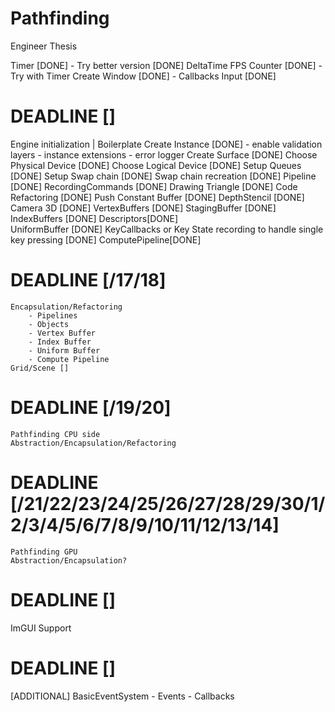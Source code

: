 # Pathfinding
Engineer Thesis


Timer [DONE]
    - Try better version [DONE]
DeltaTime 
FPS Counter [DONE]
    - Try with Timer
Create Window [DONE]
    - Callbacks
Input [DONE]

# DEADLINE []
Engine initialization | Boilerplate
    Create Instance [DONE]
     -  enable validation layers
     -  instance extensions
     -  error logger 
    Create Surface [DONE]
    Choose Physical Device [DONE]
    Choose Logical Device [DONE] 
    Setup Queues [DONE] 
    Setup Swap chain [DONE] 
    Swap chain recreation [DONE]
    Pipeline [DONE]
    RecordingCommands [DONE]
    Drawing Triangle [DONE]
    Code Refactoring [DONE]
    Push Constant Buffer [DONE]
    DepthStencil [DONE]
    Camera 3D [DONE] 
    VertexBuffers [DONE] 
    StagingBuffer [DONE] 
    IndexBuffers [DONE] 
    Descriptors[DONE]     
    UniformBuffer [DONE] 
    KeyCallbacks or Key State recording to handle single key pressing [DONE]
    ComputePipeline[DONE] 
# DEADLINE [/17/18]
    Encapsulation/Refactoring
        - Pipelines
        - Objects
        - Vertex Buffer
        - Index Buffer
        - Uniform Buffer
        - Compute Pipeline      
    Grid/Scene []

# DEADLINE [/19/20]
    Pathfinding CPU side
    Abstraction/Encapsulation/Refactoring

# DEADLINE [/21/22/23/24/25/26/27/28/29/30/1/2/3/4/5/6/7/8/9/10/11/12/13/14]
    Pathfinding GPU
    Abstraction/Encapsulation?

# DEADLINE []
ImGUI Support


# DEADLINE []
[ADDITIONAL] BasicEventSystem
    - Events
    - Callbacks


